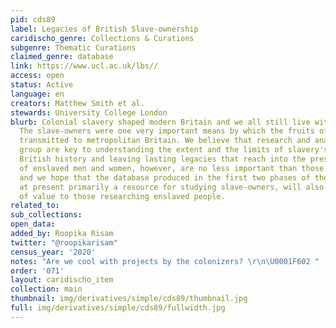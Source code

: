 ```yaml
---
pid: cds89
label: Legacies of British Slave-ownership
caridischo_genre: Collections & Curations
subgenre: Thematic Curations
claimed_genre: database
link: https://www.ucl.ac.uk/lbs//
access: open
status: Active
language: en
creators: Matthew Smith et al.
stewards: University College London
blurb: Colonial slavery shaped modern Britain and we all still live with its legacies.
  The slave-owners were one very important means by which the fruits of slavery were
  transmitted to metropolitan Britain. We believe that research and analysis of this
  group are key to understanding the extent and the limits of slavery's role in shaping
  British history and leaving lasting legacies that reach into the present. The stories
  of enslaved men and women, however, are no less important than those of slave-owners,
  and we hope that the database produced in the first two phases of the project, while
  at present primarily a resource for studying slave-owners, will also provide information
  of value to those researching enslaved people.
related_to:
sub_collections:
open_data:
added_by: Roopika Risam
twitter: "@roopikarisam"
census_year: '2020'
notes: "Are we cool with projects by the colonizers? \r\n\U0001F602 "
order: '071'
layout: caridischo_item
collection: main
thumbnail: img/derivatives/simple/cds89/thumbnail.jpg
full: img/derivatives/simple/cds89/fullwidth.jpg
---
```

